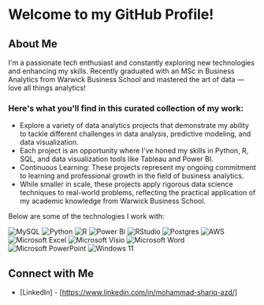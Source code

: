 # Welcome to my GitHub Profile!

## About Me
I'm a passionate tech enthusiast and constantly exploring new technologies and enhancing my skills. Recently graduated with an MSc in Business Analytics from Warwick Business School and mastered the art of data — love all things analytics!

### Here's what you'll find in this curated collection of my work:

- Explore a variety of data analytics projects that demonstrate my ability to tackle different challenges in data analysis, predictive modeling, and data visualization.
- Each project is an opportunity where I've honed my skills in Python, R, SQL, and data visualization tools like Tableau and Power BI.
- Continuous Learning: These projects represent my ongoing commitment to learning and professional growth in the field of business analytics.
- While smaller in scale, these projects apply rigorous data science techniques to real-world problems, reflecting the practical application of my academic knowledge from Warwick Business School.

Below are some of the technologies I work with:

![MySQL](https://img.shields.io/badge/mysql-4479A1.svg?style=for-the-badge&logo=mysql&logoColor=white)
![Python](https://img.shields.io/badge/python-3670A0?style=for-the-badge&logo=python&logoColor=ffdd54)
![R](https://img.shields.io/badge/r-%23276DC3.svg?style=for-the-badge&logo=r&logoColor=white)
![Power Bi](https://img.shields.io/badge/power_bi-F2C811?style=for-the-badge&logo=powerbi&logoColor=black)
![RStudio](https://img.shields.io/badge/RStudio-4285F4?style=for-the-badge&logo=rstudio&logoColor=white)
![Postgres](https://img.shields.io/badge/postgres-%23316192.svg?style=for-the-badge&logo=postgresql&logoColor=white)
![AWS](https://img.shields.io/badge/AWS-%23FF9900.svg?style=for-the-badge&logo=amazon-aws&logoColor=white)
![Microsoft Excel](https://img.shields.io/badge/Microsoft_Excel-217346?style=for-the-badge&logo=microsoft-excel&logoColor=white)
![Microsoft Visio ](https://img.shields.io/badge/Microsoft_Visio-3955A3?style=for-the-badge&logo=microsoft-visio&logoColor=white)
![Microsoft Word](https://img.shields.io/badge/Microsoft_Word-2B579A?style=for-the-badge&logo=microsoft-word&logoColor=white)
![Microsoft PowerPoint](https://img.shields.io/badge/Microsoft_PowerPoint-B7472A?style=for-the-badge&logo=microsoft-powerpoint&logoColor=white)
![Windows 11](https://img.shields.io/badge/Windows%2011-%230079d5.svg?style=for-the-badge&logo=Windows%2011&logoColor=white)

## Connect with Me
- [LinkedIn] - [https://www.linkedin.com/in/mohammad-shariq-azd/]
